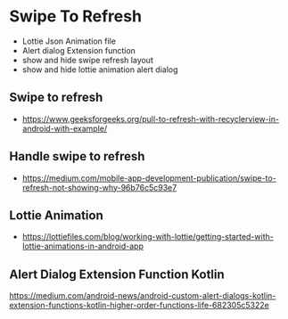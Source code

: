 # Swipe To Refresh

- Lottie Json Animation file
- Alert dialog Extension function
- show and hide swipe refresh layout
- show and hide lottie animation alert dialog

Swipe to refresh
---
- https://www.geeksforgeeks.org/pull-to-refresh-with-recyclerview-in-android-with-example/

Handle swipe to refresh
---
- https://medium.com/mobile-app-development-publication/swipe-to-refresh-not-showing-why-96b76c5c93e7

Lottie Animation
----
- https://lottiefiles.com/blog/working-with-lottie/getting-started-with-lottie-animations-in-android-app

Alert Dialog Extension Function Kotlin
---
https://medium.com/android-news/android-custom-alert-dialogs-kotlin-extension-functions-kotlin-higher-order-functions-life-682305c5322e
